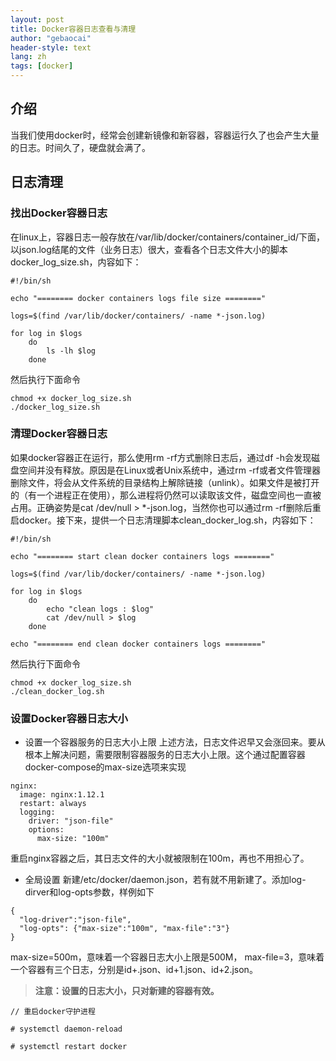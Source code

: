```yaml
---
layout: post
title: Docker容器日志查看与清理
author: "gebaocai"
header-style: text
lang: zh
tags: [docker]
---
```


## 介绍
当我们使用docker时，经常会创建新镜像和新容器，容器运行久了也会产生大量的日志。时间久了，硬盘就会满了。

## 日志清理

### 找出Docker容器日志
在linux上，容器日志一般存放在/var/lib/docker/containers/container_id/下面， 以json.log结尾的文件（业务日志）很大，查看各个日志文件大小的脚本docker_log_size.sh，内容如下：
```
#!/bin/sh

echo "======== docker containers logs file size ========"  

logs=$(find /var/lib/docker/containers/ -name *-json.log)  

for log in $logs  
    do  
        ls -lh $log   
    done  
```
然后执行下面命令
```
chmod +x docker_log_size.sh
./docker_log_size.sh
```
### 清理Docker容器日志
如果docker容器正在运行，那么使用rm -rf方式删除日志后，通过df -h会发现磁盘空间并没有释放。原因是在Linux或者Unix系统中，通过rm -rf或者文件管理器删除文件，将会从文件系统的目录结构上解除链接（unlink）。如果文件是被打开的（有一个进程正在使用），那么进程将仍然可以读取该文件，磁盘空间也一直被占用。正确姿势是cat /dev/null > *-json.log，当然你也可以通过rm -rf删除后重启docker。接下来，提供一个日志清理脚本clean_docker_log.sh，内容如下：

```
#!/bin/sh 
  
echo "======== start clean docker containers logs ========"  
  
logs=$(find /var/lib/docker/containers/ -name *-json.log)  
  
for log in $logs  
    do  
        echo "clean logs : $log"  
        cat /dev/null > $log  
    done  

echo "======== end clean docker containers logs ========"  
```
然后执行下面命令
```
chmod +x docker_log_size.sh
./clean_docker_log.sh
```

### 设置Docker容器日志大小
- 设置一个容器服务的日志大小上限
上述方法，日志文件迟早又会涨回来。要从根本上解决问题，需要限制容器服务的日志大小上限。这个通过配置容器docker-compose的max-size选项来实现
```
nginx: 
  image: nginx:1.12.1 
  restart: always
  logging: 
    driver: "json-file"
    options: 
      max-size: "100m" 
```
重启nginx容器之后，其日志文件的大小就被限制在100m，再也不用担心了。

- 全局设置
新建/etc/docker/daemon.json，若有就不用新建了。添加log-dirver和log-opts参数，样例如下
```
{
  "log-driver":"json-file",
  "log-opts": {"max-size":"100m", "max-file":"3"}
}
```
max-size=500m，意味着一个容器日志大小上限是500M，
max-file=3，意味着一个容器有三个日志，分别是id+.json、id+1.json、id+2.json。

> **注意：设置的日志大小，只对新建的容器有效。**

```
// 重启docker守护进程

# systemctl daemon-reload

# systemctl restart docker
```